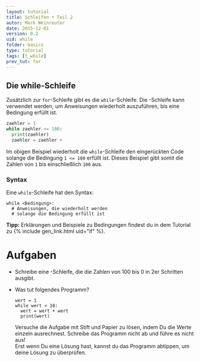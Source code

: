 ```yaml
---
layout: tutorial  
title: Schleifen • Teil 2
autor: Mark Weinreuter
date: 2015-12-01
version: 0.2
uid: while
folder: basics
type: tutorial
tags: [t_while]
prev_tut: for
---
```


## Die while-Schleife

Zusätzlich zur `for`-Schleife gibt es die `while`-Schleife. Die -Schleife kann verwendet werden, um Anweisungen wiederholt auszuführen, bis eine Bedingung erfüllt ist.

```python
zaehler = 1
while zaehler <= 100:
  print(zaehler)
  zaehler = zaehler +
```

Im obigen Beispiel wiederholt die `while`-Schleife den eingerückten Code
solange die Bedingung `1 <= 100` erfüllt ist. Dieses Beispiel gibt somit die Zahlen
von `1` bis einschließlich `100` aus.

### Syntax

Eine `while`-Schleife hat den Syntax:

```
while <Bedingung>:
  # Anweisungen, die wiederholt werden
  # solange die Bedingung erfüllt ist
```

**Tipp:** Erklärungen und Beispiele zu Bedingungen findest du in dem Tutorial zu {% include gen_link.html uid="if" %}.

Aufgaben
========

-   Schreibe eine -Schleife, die die Zahlen von 100 bis 0 in 2er
    Schritten ausgibt.

-   Was tut folgendes Programm?

    ```
    wert = 1
    while wert < 10:
      wert = wert + wert
      print(wert)
    ```

    Versuche die Aufgabe mit Stift und Papier zu lösen, indem Du die
    Werte einzeln ausrechnest. Schreibe das Programm nicht ab und führe
    es nicht aus!  
    Erst wenn Du eine Lösung hast, kannst du das Programm
    abtippen, um deine Lösung zu überprüfen.

